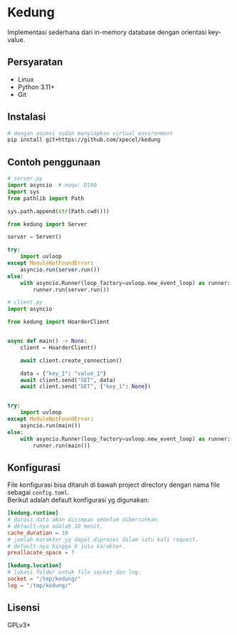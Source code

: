 # Kedung
Implementasi sederhana dari in-memory database dengan orientasi key-value.

## Persyaratan
- Linux
- Python 3.11+
- Git

## Instalasi
```bash
# dengan asumsi sudah menyiapkan virtual environment
pip install git+https://github.com/xpecel/kedung
```

## Contoh penggunaan
```python
# server.py
import asyncio  # noqa: D100
import sys
from pathlib import Path

sys.path.append(str(Path.cwd()))

from kedung import Server

server = Server()

try:
    import uvloop
except ModuleNotFoundError:
    asyncio.run(server.run())
else:
    with asyncio.Runner(loop_factory=uvloop.new_event_loop) as runner:
        runner.run(server.run())
```
```python
# client.py
import asyncio

from kedung import HoarderClient


async def main() -> None:
    client = HoarderClient()

    await client.create_connection()

    data = {"key_1": "value_1"}
    await client.send("SET", data)
    await client.send("GET", {"key_1": None})


try:
    import uvloop
except ModuleNotFoundError:
    asyncio.run(main())
else:
    with asyncio.Runner(loop_factory=uvloop.new_event_loop) as runner:
        runner.run(main())
```

## Konfigurasi
File konfigurasi bisa ditaruh di bawah project directory dengan nama file sebagai `config.toml`.  
Berikut adalah default konfigurasi yg digunakan:

```toml
[kedung.runtime]
# durasi data akan disimpan sebelum dibersihkan.
# default-nya adalah 10 menit.
cache_duration = 10
# jumlah karakter yg dapat diproses dalam satu kali request.
# default-nya hingga 9 juta karakter.
preallocate_space = 7

[kedung.location]
# lokasi folder untuk file socket dan log.
socket = "/tmp/kedung/"
log = "/tmp/kedung/"
```

## Lisensi
GPLv3+
